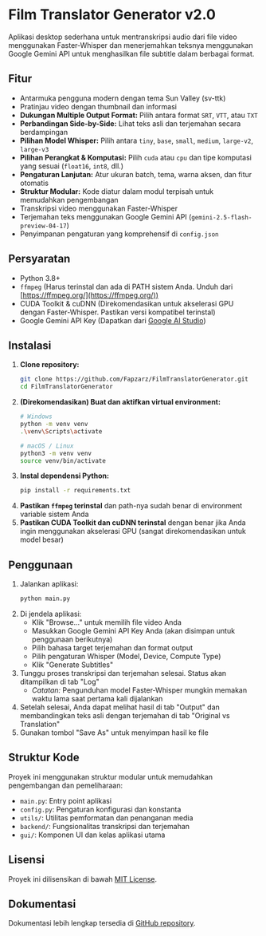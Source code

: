 # Film Translator Generator v2.0

Aplikasi desktop sederhana untuk mentranskripsi audio dari file video menggunakan Faster-Whisper dan menerjemahkan teksnya menggunakan Google Gemini API untuk menghasilkan file subtitle dalam berbagai format.

## Fitur

*   Antarmuka pengguna modern dengan tema Sun Valley (sv-ttk)
*   Pratinjau video dengan thumbnail dan informasi
*   **Dukungan Multiple Output Format:** Pilih antara format `SRT`, `VTT`, atau `TXT`
*   **Perbandingan Side-by-Side:** Lihat teks asli dan terjemahan secara berdampingan
*   **Pilihan Model Whisper:** Pilih antara `tiny`, `base`, `small`, `medium`, `large-v2`, `large-v3`
*   **Pilihan Perangkat & Komputasi:** Pilih `cuda` atau `cpu` dan tipe komputasi yang sesuai (`float16`, `int8`, dll.)
*   **Pengaturan Lanjutan:** Atur ukuran batch, tema, warna aksen, dan fitur otomatis
*   **Struktur Modular:** Kode diatur dalam modul terpisah untuk memudahkan pengembangan
*   Transkripsi video menggunakan Faster-Whisper
*   Terjemahan teks menggunakan Google Gemini API (`gemini-2.5-flash-preview-04-17`)
*   Penyimpanan pengaturan yang komprehensif di `config.json`

## Persyaratan

*   Python 3.8+
*   `ffmpeg` (Harus terinstal dan ada di PATH sistem Anda. Unduh dari [https://ffmpeg.org/](https://ffmpeg.org/))
*   CUDA Toolkit & cuDNN (Direkomendasikan untuk akselerasi GPU dengan Faster-Whisper. Pastikan versi kompatibel terinstal)
*   Google Gemini API Key (Dapatkan dari [Google AI Studio](https://aistudio.google.com/app/apikey))

## Instalasi

1.  **Clone repository:**
    ```bash
    git clone https://github.com/Fapzarz/FilmTranslatorGenerator.git
    cd FilmTranslatorGenerator
    ```
2.  **(Direkomendasikan) Buat dan aktifkan virtual environment:**
    ```bash
    # Windows
    python -m venv venv
    .\venv\Scripts\activate
    ```
    ```bash
    # macOS / Linux
    python3 -m venv venv
    source venv/bin/activate
    ```
3.  **Instal dependensi Python:**
    ```bash
    pip install -r requirements.txt
    ```
4.  **Pastikan `ffmpeg` terinstal** dan path-nya sudah benar di environment variable sistem Anda
5.  **Pastikan CUDA Toolkit dan cuDNN terinstal** dengan benar jika Anda ingin menggunakan akselerasi GPU (sangat direkomendasikan untuk model besar)

## Penggunaan

1.  Jalankan aplikasi:
    ```bash
    python main.py
    ```
2.  Di jendela aplikasi:
    *   Klik "Browse..." untuk memilih file video Anda
    *   Masukkan Google Gemini API Key Anda (akan disimpan untuk penggunaan berikutnya)
    *   Pilih bahasa target terjemahan dan format output
    *   Pilih pengaturan Whisper (Model, Device, Compute Type)
    *   Klik "Generate Subtitles"
3.  Tunggu proses transkripsi dan terjemahan selesai. Status akan ditampilkan di tab "Log"
    *   *Catatan:* Pengunduhan model Faster-Whisper mungkin memakan waktu lama saat pertama kali dijalankan
4.  Setelah selesai, Anda dapat melihat hasil di tab "Output" dan membandingkan teks asli dengan terjemahan di tab "Original vs Translation"
5.  Gunakan tombol "Save As" untuk menyimpan hasil ke file

## Struktur Kode

Proyek ini menggunakan struktur modular untuk memudahkan pengembangan dan pemeliharaan:

*   `main.py`: Entry point aplikasi
*   `config.py`: Pengaturan konfigurasi dan konstanta
*   `utils/`: Utilitas pemformatan dan penanganan media
*   `backend/`: Fungsionalitas transkripsi dan terjemahan
*   `gui/`: Komponen UI dan kelas aplikasi utama

## Lisensi

Proyek ini dilisensikan di bawah [MIT License](LICENSE).

## Dokumentasi

Dokumentasi lebih lengkap tersedia di [GitHub repository](https://github.com/Fapzarz/FilmTranslatorGenerator).

